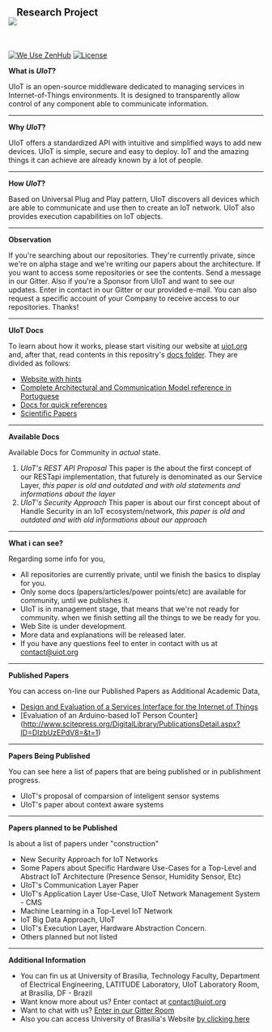 <h1><img src="http://i.imgur.com/TaFqVtT.png"/><sup><sup>Research Project</sup></sup></h1>
<br>

[![We Use ZenHub](https://raw.githubusercontent.com/ZenHubIO/support/master/zenhub-badge.png)](https://zenhub.com) [![License](https://img.shields.io/badge/License-Apache%202.0-blue.svg)](https://opensource.org/licenses/Apache-2.0)

<b>What is <i>UIoT</i>?</b><br>

UIoT is an open-source middleware dedicated to managing services in Internet-of-Things environments. It is designed to transparently allow control of any component able to communicate information. 

----------------------------------------------------

<b>Why <i>UIoT</i>?</b><br>

UIoT offers a standardized API with intuitive and simplified ways to add new devices. UIoT is simple, secure and easy to deploy. IoT and the amazing things it can achieve are already known by a lot of people. 

----------------------------------------------------

<b>How <i>UIoT</i>?</b><br>

Based on Universal Plug and Play pattern, UIoT discovers all devices which are able to communicate and use then to create an IoT network. UIoT also provides execution capabilities on IoT objects. 

----------------------------------------------------

<b>Observation</b><br>

If you're searching about our repositories. They're currently private, since we're on alpha stage and we're writing our papers about the architecture. If you want to access some repositories or see the contents. Send a message in our Gitter.
Also if you're a Sponsor from UIoT and want to see our updates. Enter in contact in our Gitter or our provided e-mail.
You can also request a specific account of your Company to receive access to our repositories.
Thanks!

----------------------------------------------------

<b>UIoT Docs</b>

To learn about how it works, please start visiting our website at [uiot.org](https://uiot.org) and, after that, read contents in this repositry's [docs folder](https://github.com/UIoT/UIoT/tree/master/docs). They are divided as follows:

* [Website with hints](https://uiot.org/)
* [Complete Architectural and Communication Model reference in Portuguese](https://github.com/UIoT/UIoT/tree/master/docs/UIoT_Hiro_Dissertation.pdf)
* [Docs for quick references](https://github.com/UIoT/UIoT/tree/master/docs/presentations)
* [Scientific Papers ](https://github.com/UIoT/UIoT/tree/master/docs/papers)

----------------------------------------------------

<b>Available Docs</b>

Available Docs for Community in <i>actual</i> state.

1. *UIoT's REST API Proposal*
 This paper is the about the first concept of our RESTapi implementation, that futurely is denominated as our Service Layer, *this paper is old and outdated and with old statements and informations about the layer*
2. *UIoT's Security Approach*
 This paper is about our first concept about of Handle Security in an IoT ecosystem/network, *this paper is old and outdated and with old informations about our approach*

----------------------------------------------------

<b>What i can see?</b>

Regarding some info for you,

* All repositories are currently private, until we finish the basics to display for you.
* Only some docs (papers/articles/power points/etc) are available for community, until we publishes it.
* UIoT is in management stage, that means that we're not ready for community. when we finish setting all the things to we be ready for you.
* Web Site is under development.
* More data and explanations will be released later.
* If you have any questions feel to enter in contact with us at contact@uiot.org

----------------------------------------------------

<b>Published Papers</b>

You can access on-line our Published Papers as Additional Academic Data,

* [Design and Evaluation of a Services Interface for the Internet of Things](http://link.springer.com/article/10.1007/s11277-015-3168-6)
* [Evaluation of an Arduino-based IoT Person Counter] (http://www.scitepress.org/DigitalLibrary/PublicationsDetail.aspx?ID=DIzbUzEPdV8=&t=1)

----------------------------------------------------

<b>Papers Being Published</b>

You can see here a list of papers that are being published or in publishment progress.

* UIoT's proposal of comparsion of inteligent sensor systems
* UIoT's paper about context aware systems

----------------------------------------------------

<b>Papers planned to be Published</b>

Is about a list of papers under "construction"

* New Security Approach for IoT Networks
* Some Papers about Specific Hardware Use-Cases for a Top-Level and Abstract IoT Architecture (Presence Sensor, Humidity Sensor, Etc)
* UIoT's Communication Layer Paper
* UIoT's Application Layer Use-Case, UIoT Network Management System - CMS
* Machine Learning in a Top-Level IoT Network
* IoT Big Data Approach, UIoT
* UIoT's Execution Layer, Hardware Abstraction Concern.
* Others planned but not listed

----------------------------------------------------

<b>Additional Information</b>

* You can fin us at University of Brasília, Technology Faculty, Department of Electrical Engineering, LATITUDE Laboratory, UIoT Laboratory Room, at Brasília, DF - Brazil
* Want know more about us? Enter contact at contact@uiot.org
* Want to chat with us? [Enter in our Gitter Room](https://gitter.im/UIoT/public-room)
* Also you can access University of Brasília's Website [by clicking here](http://unb.br)
